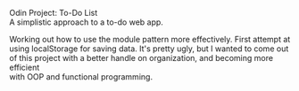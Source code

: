 Odin Project: To-Do List<br>
A simplistic approach to a to-do web app.

Working out how to use the module pattern more effectively.
First attempt at using localStorage for saving data.
It's pretty ugly, but I wanted to come out of this project with a better handle on organization, and becoming more efficient<br>
with OOP and functional programming.
